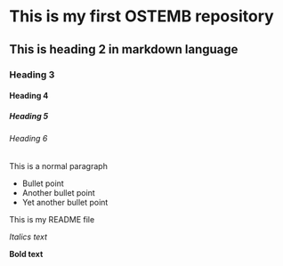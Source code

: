 # This is my first OSTEMB repository
## This is heading 2 in markdown language
### Heading 3
#### Heading 4
##### Heading 5
###### Heading 6

This is a normal paragraph

- Bullet point
- Another bullet point
- Yet another bullet point

This is my README file

_Italics text_

**Bold text**
